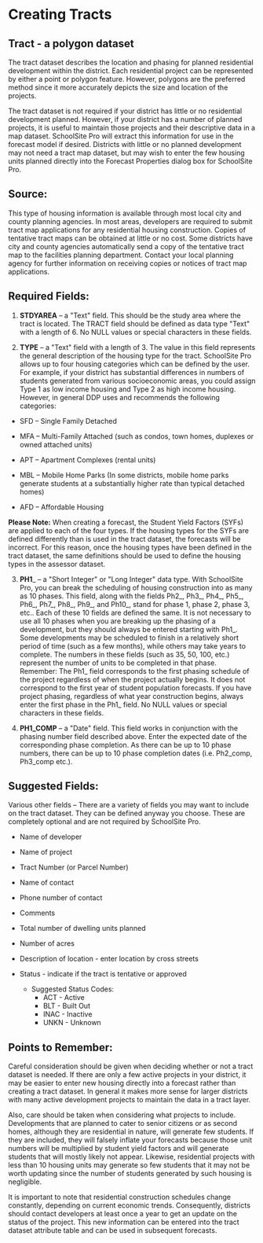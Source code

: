 # Creating Tracts
## Tract - a polygon dataset
The tract dataset describes the location and phasing for planned residential development within the district. Each residential project can be represented by either a point or polygon feature. However, polygons are the preferred method since it more accurately depicts the size and location of the projects.  

 

The tract dataset is not required if your district has little or no residential development planned. However, if your district has a number of planned projects, it is useful to maintain those projects and their descriptive data in a map dataset. SchoolSite Pro will extract this information for use in the forecast model if desired. Districts with little or no planned development may not need a tract map dataset, but may wish to enter the few housing units planned directly into the Forecast Properties dialog box for SchoolSite Pro.  

## Source:
This type of housing information is available through most local city and county planning agencies.  In most areas, developers are required to submit tract map applications for any residential housing construction.  Copies of tentative tract maps can be obtained at little or no cost.  Some districts have city and county agencies automatically send a copy of the tentative tract map to the facilities planning department.  Contact your local planning agency for further information on receiving copies or notices of tract map applications.

## Required Fields:
1. **STDYAREA** – a "Text" field.  This should be the study area where the tract is located. The TRACT field should be defined as data type "Text" with a length of 6. No NULL values or special characters in these fields.

2. **TYPE** – a "Text" field with a length of  3.  The value in this field represents the general description of the housing type for the tract. SchoolSite Pro allows up to four housing categories which can be defined by the user. For example, if your district has substantial differences in numbers of students generated from various socioeconomic areas, you could assign Type 1 as low income housing and Type 2 as high income housing. However, in general DDP uses and recommends the following categories:  

* SFD – Single Family Detached

* MFA – Multi-Family Attached (such as condos, town homes, duplexes or owned attached units)

* APT – Apartment Complexes (rental units)

* MBL – Mobile Home Parks (In some districts, mobile home parks generate students at a substantially higher rate than typical detached homes)

* AFD – Affordable Housing

**Please Note:** When creating a forecast, the Student Yield Factors (SYFs) are applied to each of the four types. If the housing types for the SYFs are defined differently than is used in the tract dataset, the forecasts will be incorrect.  For this reason, once the housing types have been defined in the tract dataset, the same definitions should be used to define the housing types in the assessor dataset.  

 

3. __PH1___ – a "Short Integer" or "Long Integer" data type. With SchoolSite Pro, you can break the scheduling of housing construction into as many as 10 phases.  This field, along with the fields Ph2_, Ph3_, Ph4_, Ph5_, Ph6_, Ph7_, Ph8_, Ph9_, and Ph10_, stand for phase 1, phase 2, phase 3, etc..  Each of these 10 fields are defined the same.  It is not necessary to use all 10 phases when you are breaking up the phasing of a development, but they should always be entered starting with Ph1_.  Some developments may be scheduled to finish in a relatively short period of time (such as a few months), while others may take years to complete.  The numbers in these fields (such as 35, 50, 100, etc.) represent the number of units to be completed in that phase. Remember: The Ph1_ field corresponds to the first phasing schedule of the project regardless of when the project actually begins. It does not correspond to the first year of student population forecasts. If you have project phasing, regardless of what year construction begins, always enter the first phase in the Ph1_ field. No NULL values or special characters in these fields.

4. **PH1_COMP** – a "Date" field.  This field works in conjunction with the phasing number field described above.  Enter the expected date of the corresponding phase completion.  As there can be up to 10 phase numbers, there can be up to 10 phase completion dates (i.e. Ph2_comp, Ph3_comp etc.).

## Suggested Fields:
Various other fields – There are a variety of fields you may want to include on the tract dataset.  They can be defined anyway you choose.  These are completely optional and are not required by SchoolSite Pro.  

* Name of developer

* Name of project

* Tract Number (or Parcel Number)

* Name of contact

* Phone number of contact

* Comments

* Total number of dwelling units planned

* Number of acres

* Description of location - enter location by cross streets

* Status - indicate if the tract is tentative or approved
  * Suggested Status Codes:
    * ACT - Active
    * BLT - Built Out
    * INAC - Inactive
    * UNKN - Unknown

## Points to Remember:
Careful consideration should be given when deciding whether or not a tract dataset is needed. If there are only a few active projects in your district, it may be easier to enter new housing directly into a forecast rather than creating a tract dataset. In general it makes more sense for larger districts with many active development projects to maintain the data in a tract layer.

 

Also, care should be taken when considering what projects to include.  Developments that are planned to cater to senior citizens or as second homes, although they are residential in nature, will generate few students.  If they are included, they will falsely inflate your forecasts because those unit numbers will be multiplied by student yield factors and will generate students that will mostly likely not appear.  Likewise, residential projects with less than 10 housing units may generate so few students that it may not be worth updating since the number of students generated by such housing is negligible.

 

It is important to note that residential construction schedules change constantly, depending on current economic trends. Consequently, districts should contact developers at least once a year to get an update on the status of the project.  This new information can be entered into the tract dataset attribute table and can be used in subsequent forecasts.
 
